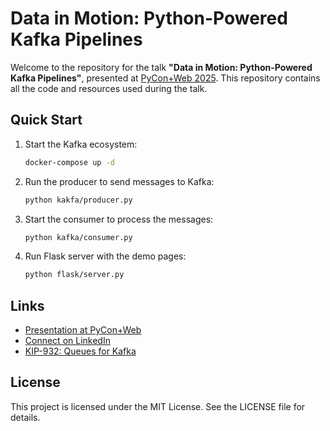 # Data in Motion: Python-Powered Kafka Pipelines

Welcome to the repository for the talk **"Data in Motion: Python-Powered Kafka Pipelines"**, presented at [PyCon+Web 2025](https://www.pyconweb.com/activity/scalable-kafka-data-pipeline). This repository contains all the code and resources used during the talk.

## Quick Start

1. Start the Kafka ecosystem:

    ```bash
    docker-compose up -d
    ```

2. Run the producer to send messages to Kafka:

    ```bash
    python kakfa/producer.py
    ```

3. Start the consumer to process the messages:

    ```bash
    python kafka/consumer.py
    ```

4. Run Flask server with the demo pages:

    ```bash
    python flask/server.py
    ```

## Links
- [Presentation at PyCon+Web](https://www.pyconweb.com/activity/scalable-kafka-data-pipeline)
- [Connect on LinkedIn](https://www.linkedin.com/in/vladyslav-krasnolutskyi/)
- [KIP-932: Queues for Kafka](https://cwiki.apache.org/confluence/display/KAFKA/KIP-932%3A+Queues+for+Kafka)

## License
This project is licensed under the MIT License. See the LICENSE file for details.
